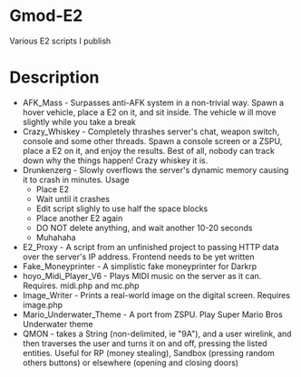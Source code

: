 # Gmod-E2
Various E2 scripts I publish

# Description
* AFK_Mass - Surpasses anti-AFK system in a non-trivial way. Spawn a hover vehicle, place a E2 on it, and sit inside. The vehicle w ill move slightly while you take a break
* Crazy_Whiskey - Completely thrashes server's chat, weapon switch, console and some other threads. Spawn a console screen or a ZSPU, place a E2 on it, and enjoy the results. Best of all, nobody can track down why the things happen! Crazy whiskey it is.
* Drunkenzerg - Slowly overflows the server's dynamic memory causing it to crash in minutes. Usage
	* Place E2
	* Wait until it crashes
	* Edit script slighly to use half the space blocks
	* Place another E2 again
	* DO NOT delete anything, and wait another 10-20 seconds
	* Muhahaha
* E2_Proxy - A script from an unfinished project to passing HTTP data over the server's IP address. Frontend needs to be yet written
* Fake_Moneyprinter - A simplistic fake moneyprinter for Darkrp
* hoyo_Midi_Player_V6 - Plays MIDI music on the server as it can. Requires. midi.php and mc.php
* Image_Writer - Prints a real-world image on the digital screen. Requires image.php
* Mario_Underwater_Theme - A port from ZSPU. Play Super Mario Bros Underwater theme
* QMON - takes a String (non-delimited, ie "9A"), and a user wirelink, and then traverses the user and turns it on and off, pressing the listed entities. Useful for RP (money stealing), Sandbox (pressing random others buttons) or elsewhere  (opening and closing doors)
